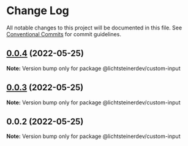 # Change Log

All notable changes to this project will be documented in this file.
See [Conventional Commits](https://conventionalcommits.org) for commit guidelines.

## [0.0.4](https://github.com/css-ch/poc-lerna-and-ui-lib/compare/@lichtsteinerdev/custom-input@0.0.3...@lichtsteinerdev/custom-input@0.0.4) (2022-05-25)

**Note:** Version bump only for package @lichtsteinerdev/custom-input





## [0.0.3](https://github.com/css-ch/poc-lerna-and-ui-lib/compare/@lichtsteinerdev/custom-input@0.0.2...@lichtsteinerdev/custom-input@0.0.3) (2022-05-25)

**Note:** Version bump only for package @lichtsteinerdev/custom-input





## 0.0.2 (2022-05-25)

**Note:** Version bump only for package @lichtsteinerdev/custom-input
